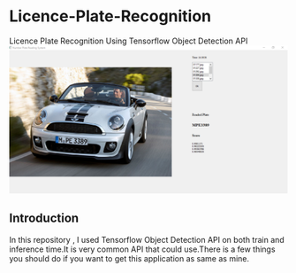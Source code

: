 # Licence-Plate-Recognition
Licence Plate Recognition Using Tensorflow Object Detection API
![application](/app.png)
## Introduction
In this repository , I used Tensorflow Object Detection API on both train and inference time.It is very common API that could use.There is a few things you should do if you want to get this application as same as mine.


